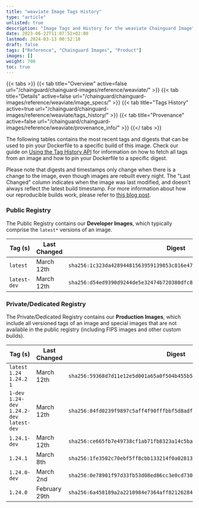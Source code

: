 ```yaml
---
title: "weaviate Image Tags History"
type: "article"
unlisted: true
description: "Image Tags and History for the weaviate Chainguard Image"
date: 2023-06-22T11:07:52+02:00
lastmod: 2024-03-13 00:52:18
draft: false
tags: ["Reference", "Chainguard Images", "Product"]
images: []
weight: 700
toc: true
---
```


{{< tabs >}}
{{< tab title="Overview" active=false url="/chainguard/chainguard-images/reference/weaviate/" >}}
{{< tab title="Details" active=false url="/chainguard/chainguard-images/reference/weaviate/image_specs/" >}}
{{< tab title="Tags History" active=true url="/chainguard/chainguard-images/reference/weaviate/tags_history/" >}}
{{< tab title="Provenance" active=false url="/chainguard/chainguard-images/reference/weaviate/provenance_info/" >}}
{{</ tabs >}}

The following tables contains the most recent tags and digests that can be used to pin your Dockerfile to a specific build of this image. Check our guide on [Using the Tag History API](/chainguard/chainguard-images/using-the-tag-history-api/) for information on how to fetch all tags from an image and how to pin your Dockerfile to a specific digest.

Please note that digests and timestamps only change when there is a change to the image, even though images are rebuilt every night. The "Last Changed" column indicates when the image was last modified, and doesn't always reflect the latest build timestamp. For more information about how our reproducible builds work, please refer to [this blog post](https://www.chainguard.dev/unchained/reproducing-chainguards-reproducible-image-builds).

### Public Registry
The Public Registry contains our **Developer Images**, which typically comprise the `latest*` versions of an image.

| Tag (s)       | Last Changed | Digest                                                                    |
|---------------|--------------|---------------------------------------------------------------------------|
|  `latest`     | March 12th   | `sha256:1c323da42894481563959139853c816e47384e0a2ec9e84959d44d7530590610` |
|  `latest-dev` | March 12th   | `sha256:d54ed9390d9244de5e32474b720380dfc80f48eb44044b05fedccf814f4c22fa` |


### Private/Dedicated Registry
The Private/Dedicated Registry contains our **Production Images**, which include all versioned tags of an image and special images that are not available in the public registry (including FIPS images and other custom builds).

| Tag (s)                                       | Last Changed  | Digest                                                                    |
|-----------------------------------------------|---------------|---------------------------------------------------------------------------|
|  `latest` `1.24` `1.24.2` `1`                 | March 12th    | `sha256:59368d7d11e12e5d001a65a0f504b455b59729b5cf02b5e4817204773f282f5d` |
|  `1-dev` `1.24-dev` `1.24.2-dev` `latest-dev` | March 12th    | `sha256:84fd0239f9897c5aff4f90fffbbf5d8adf7be28dba095a0df2c9ea4d3bc0fb32` |
|  `1.24.1-dev`                                 | March 12th    | `sha256:ce665fb7e49738cf1ab71fb8323a14c5baaddd9240f4349a08b4379004a05014` |
|  `1.24.1`                                     | March 8th     | `sha256:1fe3502c70ebf5ff8cbb133214f0a02813cc56c83d9c88ba82524516a141f0d4` |
|  `1.24.0-dev`                                 | March 2nd     | `sha256:0e78901f97d33fb53d08ed86cc3e0cd730253c4507a32d8977fda5c7a7c03434` |
|  `1.24.0`                                     | February 29th | `sha256:6a458189a2a2210984e7364aff82126284810ed6ef30bc924e72d0a349fda787` |


